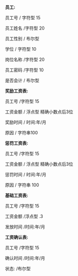 **员工:**

员工号 / 字符型 15 

员工姓名 /字符型 20

员工性别 / 布尔型 

学位 / 字符型 10

岗位名称 /字符型 20

员工密码 /字符型 10

是否会计 / 布尔型



**奖励工资表:**

员工号 /字符型 15

工资金额 / 浮点型 精确小数点后3位

奖励时间 / 时间:年/月

原因 / 字符串100



**惩罚工资表:**

员工号 /字符型 15

工资金额 / 浮点型 精确小数点后3位

惩罚时间 / 时间:年/月

原因 / 字符串 100



**基础工资表:**

员工号 /字符型 15

工资金额 /浮点型 .3

发放时间 /时间:年/月



**工资确认表:**

员工号 /字符型 15

确认时间 /时间:年/月

状态: /布尔型
